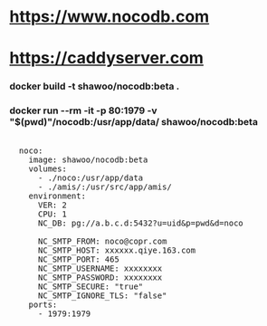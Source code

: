 # https://www.nocodb.com
# https://caddyserver.com

### docker build -t shawoo/nocodb:beta .

### docker run --rm -it -p 80:1979 -v "$(pwd)"/nocodb:/usr/app/data/ shawoo/nocodb:beta

<pre>

  noco:
    image: shawoo/nocodb:beta
    volumes:
      - ./noco:/usr/app/data
      - ./amis/:/usr/src/app/amis/
    environment:
      VER: 2
      CPU: 1
      NC_DB: pg://a.b.c.d:5432?u=uid&p=pwd&d=noco

      NC_SMTP_FROM: noco@copr.com
      NC_SMTP_HOST: xxxxxx.qiye.163.com
      NC_SMTP_PORT: 465
      NC_SMTP_USERNAME: xxxxxxxx
      NC_SMTP_PASSWORD: xxxxxxxx
      NC_SMTP_SECURE: "true"
      NC_SMTP_IGNORE_TLS: "false"
    ports:
      - 1979:1979

</pre>
